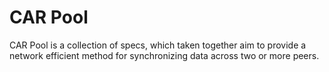 # CAR Pool

CAR Pool is a collection of specs, which taken together aim to provide a network efficient method for synchronizing data across two or more peers.   
